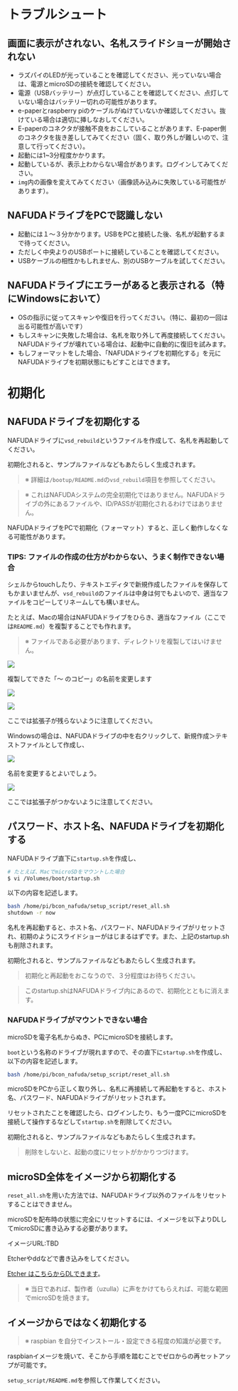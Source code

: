 トラブルシュート
==============

## 画面に表示がされない、名札スライドショーが開始されない

- ラズパイのLEDが光っていることを確認してください、光っていない場合は、電源とmicroSDの接続を確認してください。
- 電源（USBバッテリー）が点灯していることを確認してください、点灯していない場合はバッテリー切れの可能性があります。
- e-paperとraspberry piのケーブルがぬけていないか確認してください。抜けている場合は適切に挿しなおしてください。
- E-paperのコネクタが接触不良をおこしていることがあります、E-paper側のコネクタを抜き差ししてみてください（固く、取り外しが難しいので、注意して行ってください）。
- 起動には1~3分程度かかります。
- 起動しているが、表示上わからない場合があります。ログインしてみてください。
- `img`内の画像を変えてみてください（画像読み込みに失敗している可能性があります）。


## NAFUDAドライブをPCで認識しない

- 起動には１〜３分かかります。USBをPCと接続した後、名札が起動するまで待ってください。
- ただしく中央よりのUSBポートに接続していることを確認してください。
- USBケーブルの相性かもしれません、別のUSBケーブルを試してください。


## NAFUDAドライブにエラーがあると表示される（特にWindowsにおいて）

- OSの指示に従ってスキャンや復旧を行ってください。（特に、最初の一回は出る可能性が高いです）
- もしスキャンに失敗した場合は、名札を取り外して再度接続してください。NAFUDAドライブが壊れている場合は、起動中に自動的に復旧を試みます。
- もしフォーマットをした場合、「NAFUDAドライブを初期化する」を元にNAFUDAドライブを初期状態にもどすことはできます。


# 初期化

## NAFUDAドライブを初期化する

NAFUDAドライブに`vsd_rebuild`というファイルを作成して、名札を再起動してください。

初期化されると、サンプルファイルなどもあたらしく生成されます。

> ※ 詳細は`/bootup/README.md`の`vsd_rebuild`項目を参照してください。

> ※ これはNAFUDAシステムの完全初期化ではありません。NAFUDAドライブの外にあるファイルや、ID/PASSが初期化されるわけではありません。

NAFUDAドライブをPCで初期化（フォーマット）すると、正しく動作しなくなる可能性があります。


### TIPS: ファイルの作成の仕方がわからない、うまく制作できない場合

シェルからtouchしたり、テキストエディタで新規作成したファイルを保存してもかまいませんが、`vsd_rebuild`のファイルは中身は何でもよいので、適当なファイルをコピーしてリネームしても構いません。

たとえば、Macの場合はNAFUDAドライブをひらき、適当なファイル（ここでは`README.md`）を複製することでも作れます。

> ※ ファイルである必要があります、ディレクトリを複製してはいけません。

![](assets/create_file_1.jpg)

複製してできた「〜 のコピー」の名前を変更します

![](assets/create_file_2.jpg)

![](assets/create_file_3.jpg)

ここでは拡張子が残らないように注意してください。


Windowsの場合は、NAFUDAドライブの中を右クリックして、新規作成＞テキストファイルとして作成し、

![](assets/windows_create_file.jpg)

名前を変更するとよいでしょう。

![](assets/windows_rename_file.jpg)

ここでは拡張子がつかないように注意してください。


## パスワード、ホスト名、NAFUDAドライブを初期化する

NAFUDAドライブ直下に`startup.sh`を作成し、

```bash
# たとえば、MacでmicroSDをマウントした場合
$ vi /Volumes/boot/startup.sh
```

以下の内容を記述します。

```bash
bash /home/pi/bcon_nafuda/setup_script/reset_all.sh
shutdown -r now
```

名札を再起動すると、ホスト名、パスワード、NAFUDAドライブがリセットされ、初期のようにスライドショーがはじまるはずです。また、上記のstartup.shも削除されます。

初期化されると、サンプルファイルなどもあたらしく生成されます。

> 初期化と再起動をおこなうので、３分程度はお待ちください。

> このstartup.shはNAFUDAドライブ内にあるので、初期化とともに消えます。


### NAFUDAドライブがマウントできない場合

microSDを電子名札からぬき、PCにmicroSDを接続します。

`boot`という名称のドライブが現れますので、その直下に`startup.sh`を作成し、以下の内容を記述します。

```bash
bash /home/pi/bcon_nafuda/setup_script/reset_all.sh
```

microSDをPCから正しく取り外し、名札に再接続して再起動をすると、ホスト名、パスワード、NAFUDAドライブがリセットされます。

リセットされたことを確認したら、ログインしたり、もう一度PCにmicroSDを接続して操作するなどして`startup.sh`を削除してください。

初期化されると、サンプルファイルなどもあたらしく生成されます。

> 削除をしないと、起動の度にリセットがかかりつづけます。


## microSD全体をイメージから初期化する

`reset_all.sh`を用いた方法では、NAFUDAドライブ以外のファイルをリセットすることはできません。

microSDを配布時の状態に完全にリセットするには、イメージを以下よりDLしてmicroSDに書き込みする必要があります。

イメージURL:TBD

Etcherやddなどで書き込みをしてください。

[Etcher はこちらからDLできます](https://etcher.io/)。

> ※ 当日であれば、製作者（uzulla）に声をかけてもらえれば、可能な範囲でmicroSDを焼きます。


## イメージからではなく初期化する

> ※ raspbian を自分でインストール・設定できる程度の知識が必要です。

raspbianイメージを焼いて、そこから手順を踏むことでゼロからの再セットアップが可能です。

`setup_script/README.md`を参照して作業してください。

